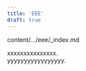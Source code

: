```yaml
---
title: 'EEE'
draft: true
---
```


content/.../eee/_index.md  

xxxxxxxxxxxxxxx.  
yyyyyyyyyyyyyyyyy.
